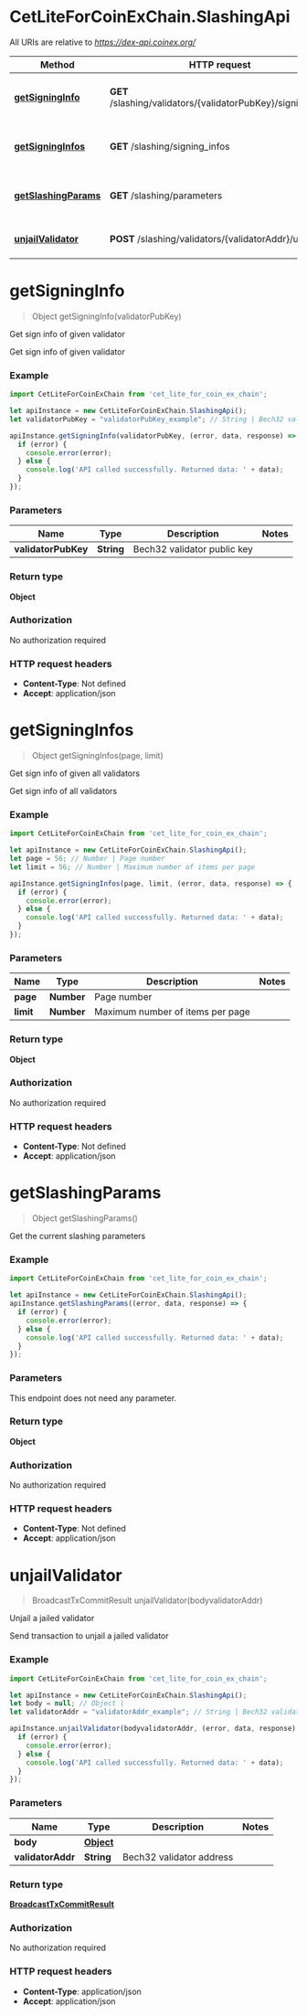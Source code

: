 # CetLiteForCoinExChain.SlashingApi

All URIs are relative to *https://dex-api.coinex.org/*

Method | HTTP request | Description
------------- | ------------- | -------------
[**getSigningInfo**](SlashingApi.md#getSigningInfo) | **GET** /slashing/validators/{validatorPubKey}/signing_info | Get sign info of given validator
[**getSigningInfos**](SlashingApi.md#getSigningInfos) | **GET** /slashing/signing_infos | Get sign info of given all validators
[**getSlashingParams**](SlashingApi.md#getSlashingParams) | **GET** /slashing/parameters | Get the current slashing parameters
[**unjailValidator**](SlashingApi.md#unjailValidator) | **POST** /slashing/validators/{validatorAddr}/unjail | Unjail a jailed validator

<a name="getSigningInfo"></a>
# **getSigningInfo**
> Object getSigningInfo(validatorPubKey)

Get sign info of given validator

Get sign info of given validator

### Example
```javascript
import CetLiteForCoinExChain from 'cet_lite_for_coin_ex_chain';

let apiInstance = new CetLiteForCoinExChain.SlashingApi();
let validatorPubKey = "validatorPubKey_example"; // String | Bech32 validator public key

apiInstance.getSigningInfo(validatorPubKey, (error, data, response) => {
  if (error) {
    console.error(error);
  } else {
    console.log('API called successfully. Returned data: ' + data);
  }
});
```

### Parameters

Name | Type | Description  | Notes
------------- | ------------- | ------------- | -------------
 **validatorPubKey** | **String**| Bech32 validator public key | 

### Return type

**Object**

### Authorization

No authorization required

### HTTP request headers

 - **Content-Type**: Not defined
 - **Accept**: application/json

<a name="getSigningInfos"></a>
# **getSigningInfos**
> Object getSigningInfos(page, limit)

Get sign info of given all validators

Get sign info of all validators

### Example
```javascript
import CetLiteForCoinExChain from 'cet_lite_for_coin_ex_chain';

let apiInstance = new CetLiteForCoinExChain.SlashingApi();
let page = 56; // Number | Page number
let limit = 56; // Number | Maximum number of items per page

apiInstance.getSigningInfos(page, limit, (error, data, response) => {
  if (error) {
    console.error(error);
  } else {
    console.log('API called successfully. Returned data: ' + data);
  }
});
```

### Parameters

Name | Type | Description  | Notes
------------- | ------------- | ------------- | -------------
 **page** | **Number**| Page number | 
 **limit** | **Number**| Maximum number of items per page | 

### Return type

**Object**

### Authorization

No authorization required

### HTTP request headers

 - **Content-Type**: Not defined
 - **Accept**: application/json

<a name="getSlashingParams"></a>
# **getSlashingParams**
> Object getSlashingParams()

Get the current slashing parameters

### Example
```javascript
import CetLiteForCoinExChain from 'cet_lite_for_coin_ex_chain';

let apiInstance = new CetLiteForCoinExChain.SlashingApi();
apiInstance.getSlashingParams((error, data, response) => {
  if (error) {
    console.error(error);
  } else {
    console.log('API called successfully. Returned data: ' + data);
  }
});
```

### Parameters
This endpoint does not need any parameter.

### Return type

**Object**

### Authorization

No authorization required

### HTTP request headers

 - **Content-Type**: Not defined
 - **Accept**: application/json

<a name="unjailValidator"></a>
# **unjailValidator**
> BroadcastTxCommitResult unjailValidator(bodyvalidatorAddr)

Unjail a jailed validator

Send transaction to unjail a jailed validator

### Example
```javascript
import CetLiteForCoinExChain from 'cet_lite_for_coin_ex_chain';

let apiInstance = new CetLiteForCoinExChain.SlashingApi();
let body = null; // Object | 
let validatorAddr = "validatorAddr_example"; // String | Bech32 validator address

apiInstance.unjailValidator(bodyvalidatorAddr, (error, data, response) => {
  if (error) {
    console.error(error);
  } else {
    console.log('API called successfully. Returned data: ' + data);
  }
});
```

### Parameters

Name | Type | Description  | Notes
------------- | ------------- | ------------- | -------------
 **body** | [**Object**](Object.md)|  | 
 **validatorAddr** | **String**| Bech32 validator address | 

### Return type

[**BroadcastTxCommitResult**](BroadcastTxCommitResult.md)

### Authorization

No authorization required

### HTTP request headers

 - **Content-Type**: application/json
 - **Accept**: application/json


